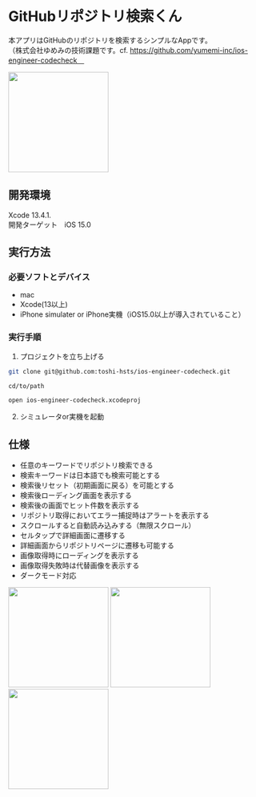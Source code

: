 # GitHubリポジトリ検索くん
本アプリはGitHubのリポジトリを検索するシンプルなAppです。  
（株式会社ゆめみの技術課題です。cf. https://github.com/yumemi-inc/ios-engineer-codecheck　

<img src="https://user-images.githubusercontent.com/80573353/175236531-d8f69de9-bde7-454c-8f3e-96e23221300d.gif" width=200>

## 開発環境
Xcode 13.4.1.  
開発ターゲット　iOS 15.0

## 実行方法
### 必要ソフトとデバイス
- mac
- Xcode(13以上)
- iPhone simulater or iPhone実機（iOS15.0以上が導入されていること）

### 実行手順
1. プロジェクトを立ち上げる
```zsh
git clone git@github.com:toshi-hsts/ios-engineer-codecheck.git

cd/to/path

open ios-engineer-codecheck.xcodeproj
```
2. シミュレータor実機を起動　

## 仕様
- 任意のキーワードでリポジトリ検索できる
- 検索キーワードは日本語でも検索可能とする
- 検索後リセット（初期画面に戻る）を可能とする
- 検索後ローディング画面を表示する
- 検索後の画面でヒット件数を表示する
- リポジトリ取得においてエラー捕捉時はアラートを表示する
- スクロールすると自動読み込みする（無限スクロール）
- セルタップで詳細画面に遷移する
- 詳細画面からリポジトリページに遷移も可能する
- 画像取得時にローディングを表示する
- 画像取得失敗時は代替画像を表示する
- ダークモード対応

<p>
<img src="https://user-images.githubusercontent.com/80573353/175245167-d82721ee-2954-41bd-8e0e-789f370f9ae3.png" width=200>
  
<img src="https://user-images.githubusercontent.com/80573353/175244488-a9ae4a6c-0c35-4bc5-834d-e6ba0fdc5e73.png" width=200>

<img src="https://user-images.githubusercontent.com/80573353/175244723-468d55ec-a01e-4e40-8112-bf1224559b0c.png" width=200>
</p>
